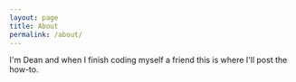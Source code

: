 ```yaml
---
layout: page
title: About
permalink: /about/
---
```


I'm Dean and when I finish coding myself a friend this is where I'll post the how-to.